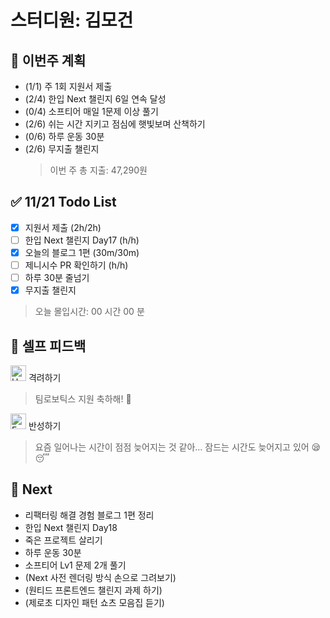 # 스터디원: 김모건

## 🚀 이번주 계획

- (1/1) 주 1회 지원서 제출
- (2/4) 한입 Next 챌린지 6일 연속 달성
- (0/4) 소프티어 매일 1문제 이상 풀기
- (2/6) 쉬는 시간 지키고 점심에 햇빛보며 산책하기
- (0/6) 하루 운동 30분
- (2/6) 무지출 챌린지
  > 이번 주 총 지출: 47,290원

## ✅ 11/21 Todo List

- [x] 지원서 제출 (2h/2h)
- [ ] 한입 Next 챌린지 Day17 (h/h)
- [x] 오늘의 블로그 1편 (30m/30m)
- [ ] 제니시수 PR 확인하기 (h/h)
- [ ] 하루 30분 줄넘기
- [x] 무지출 챌린지

> 오늘 몰입시간: 00 시간 00 분 <br>

## 🎉 셀프 피드백

<img src="https://raw.githubusercontent.com/Tarikul-Islam-Anik/Animated-Fluent-Emojis/master/Emojis/Smilies/Hugging%20Face.png" alt="Hugging Face" width="25" height="25"> 격려하기</img>

> 팀로보틱스 지원 축하해! 🤗 <br>

<img src="https://raw.githubusercontent.com/Tarikul-Islam-Anik/Animated-Fluent-Emojis/master/Emojis/Smilies/Face%20with%20Monocle.png" alt="Face with Monocle" width="25" height="25"> 반성하기</img>

> 요즘 일어나는 시간이 점점 늦어지는 것 같아... 잠드는 시간도 늦어지고 있어 😪😴 <br>

## 🌱 Next

- 리팩터링 해결 경험 블로그 1편 정리
- 한입 Next 챌린지 Day18
- 죽은 프로젝트 살리기
- 하루 운동 30분
- 소프티어 Lv1 문제 2개 풀기
- (Next 사전 렌더링 방식 손으로 그려보기)
- (원티드 프론트엔드 챌린지 과제 하기)
- (제로초 디자인 패턴 쇼츠 모음집 듣기)
